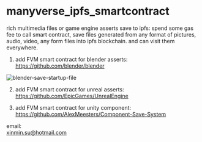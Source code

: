 # manyverse_ipfs_smartcontract

rich multimedia files or game engine asserts save to ipfs: spend some gas fee to call smart contract, save files generated from any format of pictures, audio, video, any form files into ipfs blockchain. and can visit them everywhere. 

1. add FVM smart contract for blender asserts:  
https://github.com/blender/blender

![blender-save-startup-file](https://user-images.githubusercontent.com/16698808/207484966-bd03ce8a-10ee-4f69-9e07-83573a6c8dea.png)


2. add FVM smart contract for unreal asserts:
https://github.com/EpicGames/UnrealEngine



3. add FVM smart contract for unity component:
https://github.com/AlexMeesters/Component-Save-System




email:  
xinmin.su@hotmail.com   
